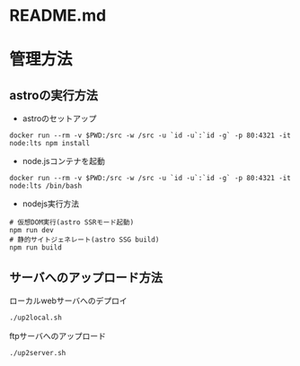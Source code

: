 # README.md

# 管理方法  

## astroの実行方法

- astroのセットアップ
```
docker run --rm -v $PWD:/src -w /src -u `id -u`:`id -g` -p 80:4321 -it node:lts npm install
```

- node.jsコンテナを起動
```
docker run --rm -v $PWD:/src -w /src -u `id -u`:`id -g` -p 80:4321 -it node:lts /bin/bash
```

- nodejs実行方法
```
# 仮想DOM実行(astro SSRモード起動)
npm run dev
# 静的サイトジェネレート(astro SSG build)
npm run build
```

## サーバへのアップロード方法

ローカルwebサーバへのデプロイ  
```sh
./up2local.sh
```

ftpサーバへのアップロード
```sh
./up2server.sh
```